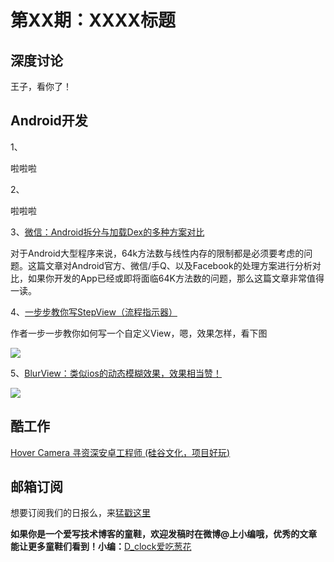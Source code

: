 # 第XX期：XXXX标题

## 深度讨论

[]()

王子，看你了！

## Android开发

1、[]()

啦啦啦

2、[]()

啦啦啦

3、[微信：Android拆分与加载Dex的多种方案对比](http://mp.weixin.qq.com/s?__biz=MzAwNDY1ODY2OQ==&mid=207151651&idx=1&sn=9eab282711f4eb2b4daf2fbae5a5ca9a&3rd=MzA3MDU4NTYzMw==&scene=6#rd)

对于Android大型程序来说，64k方法数与线性内存的限制都是必须要考虑的问题。这篇文章对Android官方、微信/手Q、以及Facebook的处理方案进行分析对比，如果你开发的App已经或即将面临64K方法数的问题，那么这篇文章非常值得一读。

4、[一步步教你写StepView（流程指示器）](http://www.jianshu.com/p/df03c1276121)

作者一步一步教你如何写一个自定义View，嗯，效果怎样，看下图

![](https://github.com/baoyachi/StepView/raw/master/art/snapshot.png)

5、[BlurView：类似ios的动态模糊效果，效果相当赞！](https://github.com/Dimezis/BlurView)

![](https://github.com/Dimezis/BlurView/raw/master/BlurScreenshot.png)


## 酷工作

[Hover Camera 寻资深安卓工程师 (硅谷文化，项目好玩)](http://diycode.cc/topics/143)

## 邮箱订阅

想要订阅我们的日报么，来[猛戳这里](http://list.qq.com/cgi-bin/qf_invite?id=d469993d2c888e971c0fbb2309c4d84256968386b126b967)

**如果你是一个爱写技术博客的童鞋，欢迎发稿时在微博@上小编哦，优秀的文章能让更多童鞋们看到！小编：**[D_clock爱吃葱花](http://weibo.com/2480694892/profile?rightmod=1&wvr=6&mod=personinfo&is_all=1)